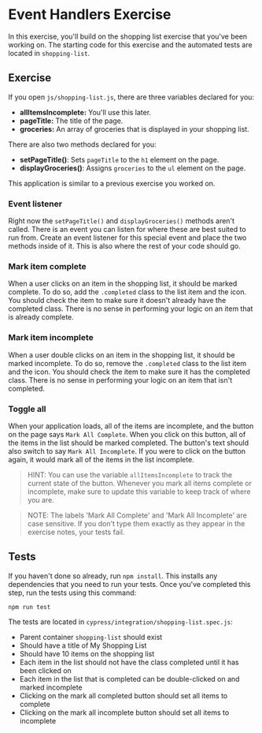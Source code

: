 # Event Handlers Exercise

In this exercise, you'll build on the shopping list exercise that you've been working on. The starting code for this exercise and the automated tests are located in `shopping-list`.

## Exercise

If you open `js/shopping-list.js`, there are three variables declared for you:

* **allItemsIncomplete:** You'll use this later.
* **pageTitle:** The title of the page.
* **groceries:** An array of groceries that is displayed in your shopping list.

There are also two methods declared for you:

* **setPageTitle()**: Sets `pageTitle` to the `h1` element on the page.
* **displayGroceries()**: Assigns `groceries` to the `ul` element on the page.

This application is similar to a previous exercise you worked on.

### Event listener

Right now the `setPageTitle()` and `displayGroceries()` methods aren't called. There is an event you can listen for where these are best suited to run from. Create an event listener for this special event and place the two methods inside of it. This is also where the rest of your code should go.

### Mark item complete

When a user clicks on an item in the shopping list, it should be marked complete. To do so, add the `.completed` class to the list item and the icon. You should check the item to make sure it doesn't already have the completed class. There is no sense in performing your logic on an item that is already complete.

### Mark item incomplete

When a user double clicks on an item in the shopping list, it should be marked incomplete. To do so, remove the `.completed` class to the list item and the icon. You should check the item to make sure it has the completed class. There is no sense in performing your logic on an item that isn't completed.

### Toggle all

When your application loads, all of the items are incomplete, and the button on the page says `Mark All Complete`. When you click on this button, all of the items in the list should be marked completed. The button's text should also switch to say `Mark All Incomplete`. If you were to click on the button again, it would mark all of the items in the list incomplete.

> HINT: You can use the variable `allItemsIncomplete` to track the current state of the button. Whenever you mark all items complete or incomplete, make sure to update this variable to keep track of where you are.

> NOTE: The labels 'Mark All Complete' and 'Mark All Incomplete' are case sensitive. If you don't type them exactly as they appear in the exercise notes, your tests fail.

## Tests

If you haven't done so already, run `npm install`. This installs any dependencies that you need to run your tests. Once you've completed this step, run the tests using this command:

```
npm run test
```

The tests are located in `cypress/integration/shopping-list.spec.js`:

* Parent container `shopping-list` should exist
* Should have a title of My Shopping List
* Should have 10 items on the shopping list
* Each item in the list should not have the class completed until it has been clicked on
* Each item in the list that is completed can be double-clicked on and marked incomplete
* Clicking on the mark all completed button should set all items to complete
* Clicking on the mark all incomplete button should set all items to incomplete
